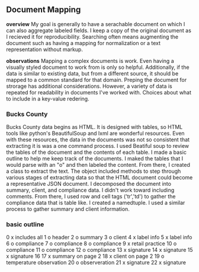 ## Document Mapping

**overview**
My goal is generally to have a serachable document on which I can also aggregate labeled fields. I keep a copy of the original document as I recieved it for reproducibility. Searching often means augmenting the document such as having a mapping for normalization or a text representation without markup.

**observations**
Mapping a complex documents is work. Even having a visually styled document to work from is only so helpful. Additionally, if the data is similar to existing data, but from a different source, it should be mapped to a common standard for that domain.
Preping the document for strorage has additional considerations. However, a variety of data is repeated for readability in documents I've worked with. Choices about what to include in a key-value redering.

### Bucks County
Bucks County data begins as HTML. It is designed with tables, so HTML tools like python's BeautifulSoup and lxml are wonderful resources.
Even with these resources, the data in the documents was not so consistent that extracting it is was a one command process.
I used Beatiful soup to review the tables of the document and the contents of each table. I made a basic outline to help me keep track of the documents. I maked the tables that I would parse with an "o" and then labeled the content. From there, I created a class to extract the text. The object included methods to step through various stages of extracting data so that the HTML document could become a representative JSON document. 
I decomposed the document into summary, client, and compliance data. I didn't work toward including comments. From there, I used row and cell tags ('tr','td') to gather the compliance data that is table like. I created a namedtuple. I used a similar process to gather summary and client information. 

### basic outline
0 x includes all
1 o header
2 o summary
3 o client
4 x label info
5 x label info
6 o compliance
7 o compliance
8 o compliance
9 x retail practice
10 o compliance
11 o compliance
12 o compliance 
13 x signature
14 x signature
15 x signature
16 
17 x summary on page 2
18 x client on page 2
19 o temperature observation
20 o observeration
21 x signature
22 x signature